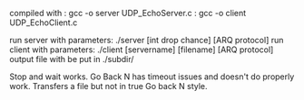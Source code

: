 compiled with : gcc -o server UDP_EchoServer.c
	          : gcc -o client UDP_EchoClient.c

run server with parameters: ./server [int drop chance] [ARQ protocol]
run client with parameters: ./client [servername] [filename] [ARQ protocol]
output file with be put in ./subdir/

Stop and wait works.
Go Back N has timeout issues and doesn't do properly work. Transfers a file but not in true Go back N style.
